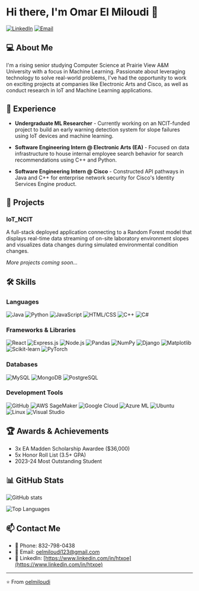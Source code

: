 # Hi there, I'm Omar El Miloudi 👋

[![LinkedIn](https://img.shields.io/badge/LinkedIn-Connect-blue?style=for-the-badge&logo=linkedin)](https://www.linkedin.com/in/htxoe)
[![Email](https://img.shields.io/badge/Email-Contact-red?style=for-the-badge&logo=gmail)](mailto:oelmiloudi123@gmail.com)

## 💻 About Me

I'm a rising senior studying Computer Science at Prairie View A&M University with a focus in Machine Learning. Passionate about leveraging technology to solve real-world problems, I've had the opportunity to work on exciting projects at companies like Electronic Arts and Cisco, as well as conduct research in IoT and Machine Learning applications.

## 🔭 Experience

- **Undergraduate ML Researcher** - Currently working on an NCIT-funded project to build an early warning detection system for slope failures using IoT devices and machine learning.

- **Software Engineering Intern @ Electronic Arts (EA)** - Focused on data infrastructure to house internal employee search behavior for search recommendations using C++ and Python.

- **Software Engineering Intern @ Cisco** - Constructed API pathways in Java and C++ for enterprise network security for Cisco's Identity Services Engine product.

## 🚀 Projects

### IoT_NCIT
A full-stack deployed application connecting to a Random Forest model that displays real-time data streaming of on-site laboratory environment slopes and visualizes data changes during simulated environmental condition changes.

*More projects coming soon...*

## 🛠️ Skills

### Languages
![Java](https://img.shields.io/badge/Java-ED8B00?style=flat-square&logo=java&logoColor=white)
![Python](https://img.shields.io/badge/Python-3776AB?style=flat-square&logo=python&logoColor=white)
![JavaScript](https://img.shields.io/badge/JavaScript-F7DF1E?style=flat-square&logo=javascript&logoColor=black)
![HTML/CSS](https://img.shields.io/badge/HTML%2FCSS-E34F26?style=flat-square&logo=html5&logoColor=white)
![C++](https://img.shields.io/badge/C%2B%2B-00599C?style=flat-square&logo=c%2B%2B&logoColor=white)
![C#](https://img.shields.io/badge/C%23-239120?style=flat-square&logo=c-sharp&logoColor=white)

### Frameworks & Libraries
![React](https://img.shields.io/badge/React-20232A?style=flat-square&logo=react&logoColor=61DAFB)
![Express.js](https://img.shields.io/badge/Express.js-000000?style=flat-square&logo=express&logoColor=white)
![Node.js](https://img.shields.io/badge/Node.js-339933?style=flat-square&logo=nodedotjs&logoColor=white)
![Pandas](https://img.shields.io/badge/Pandas-150458?style=flat-square&logo=pandas&logoColor=white)
![NumPy](https://img.shields.io/badge/NumPy-013243?style=flat-square&logo=numpy&logoColor=white)
![Django](https://img.shields.io/badge/Django-092E20?style=flat-square&logo=django&logoColor=white)
![Matplotlib](https://img.shields.io/badge/Matplotlib-3776AB?style=flat-square&logo=python&logoColor=white)
![Scikit-learn](https://img.shields.io/badge/Scikit--learn-F7931E?style=flat-square&logo=scikit-learn&logoColor=white)
![PyTorch](https://img.shields.io/badge/PyTorch-EE4C2C?style=flat-square&logo=pytorch&logoColor=white)

### Databases
![MySQL](https://img.shields.io/badge/MySQL-4479A1?style=flat-square&logo=mysql&logoColor=white)
![MongoDB](https://img.shields.io/badge/MongoDB-47A248?style=flat-square&logo=mongodb&logoColor=white)
![PostgreSQL](https://img.shields.io/badge/PostgreSQL-336791?style=flat-square&logo=postgresql&logoColor=white)

### Development Tools
![GitHub](https://img.shields.io/badge/GitHub-181717?style=flat-square&logo=github&logoColor=white)
![AWS SageMaker](https://img.shields.io/badge/AWS%20SageMaker-232F3E?style=flat-square&logo=amazon-aws&logoColor=white)
![Google Cloud](https://img.shields.io/badge/Google%20Cloud-4285F4?style=flat-square&logo=google-cloud&logoColor=white)
![Azure ML](https://img.shields.io/badge/Azure%20ML-0078D4?style=flat-square&logo=microsoft-azure&logoColor=white)
![Ubuntu](https://img.shields.io/badge/Ubuntu-E95420?style=flat-square&logo=ubuntu&logoColor=white)
![Linux](https://img.shields.io/badge/Linux-FCC624?style=flat-square&logo=linux&logoColor=black)
![Visual Studio](https://img.shields.io/badge/Visual%20Studio-5C2D91?style=flat-square&logo=visual-studio&logoColor=white)

## 🏆 Awards & Achievements

- 3x EA Madden Scholarship Awardee ($36,000)
- 5x Honor Roll List (3.5+ GPA)
- 2023-24 Most Outstanding Student

## 📊 GitHub Stats

![GitHub stats](https://github-readme-stats.vercel.app/api?username=oelmiloudi&show_icons=true&theme=radical)

![Top Languages](https://github-readme-stats.vercel.app/api/top-langs/?username=oelmiloudi&layout=compact&theme=radical)

## 📫 Contact Me

- 📱 Phone: 832-798-0438
- 📧 Email: oelmiloudi123@gmail.com
- 💼 LinkedIn: [https://www.linkedin.com/in/htxoe](https://www.linkedin.com/in/htxoe)

---

⭐️ From [oelmiloudi](https://github.com/oelmiloudi)
